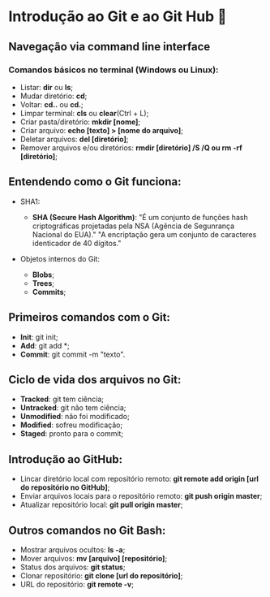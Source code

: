 # Introdução ao Git e ao Git Hub 👾
## Navegação via command line interface
### Comandos básicos no terminal (Windows ou Linux):
- Listar: **dir** ou **ls**;
- Mudar diretório: **cd**;
- Voltar: **cd..** ou **cd.**;
- Limpar terminal: **cls** ou **clear**(Ctrl + L);
- Criar pasta/diretório: **mkdir [nome]**;
- Criar arquivo: **echo [texto] > [nome do arquivo]**;
- Deletar arquivos: **del [diretório]**;
- Remover arquivos e/ou diretórios: **rmdir [diretório] /S /Q ou rm -rf [diretório]**;

## Entendendo como o Git funciona:
 
- SHA1:
	- **SHA (Secure Hash Algorithm)**: "É um conjunto de funções hash criptográficas projetadas pela NSA (Agência de Segunrança Nacional do EUA)."
		"A encriptação gera um conjunto de caracteres identicador de 40 dígitos."

- Objetos internos do Git:
	- **Blobs**;
	- **Trees**;
	- **Commits**;

## Primeiros comandos com o Git:
- **Init**: git init;
- **Add**: git add *;
- **Commit**: git commit -m "texto".

## Ciclo de vida dos arquivos no Git:
- **Tracked**: git tem ciência;
- **Untracked**: git não tem ciência;
- **Unmodified**: não foi modificado;
- **Modified**: sofreu modificação;
- **Staged**: pronto para o commit;

## Introdução ao GitHub:
- Lincar diretório local com repositório remoto: **git remote add origin [url do repositório no GitHub]**;
- Enviar arquivos locais para o repositório remoto: **git push origin master**;
- Atualizar repositório local: **git pull origin master**;

## Outros comandos no Git Bash: 
- Mostrar arquivos ocultos: **ls -a**;
- Mover arquivos: **mv [arquivo] [repositório]**;
- Status dos arquivos: **git status**;
- Clonar repositório: **git clone [url do repositório]**;
- URL do repositório: **git remote -v**;




  

